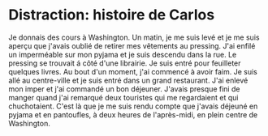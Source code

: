 # Distraction: histoire de Carlos

Je donnais des cours à Washington. Un matin, je me suis levé et je me suis aperçu que j'avais oublié de retirer mes vêtements au pressing. J'ai enfilé un imperméable sur mon pyjama et je suis descendu dans la rue. Le pressing se trouvait á côté d'une librairie. Je suis entré pour feuilleter quelques livres. Au bout d'un moment, j'ai commencé à avoir faim. Je suis allé au centre-ville et je suis entré dans un grand restaurant. J'ai enlevé mon imper et j'ai commandé un bon déjeuner. J'avais presque fini de manger quand j'ai remarqué deux touristes qui me regardaient et qui chuchotaient. C'est là que je me suis rendu compte que j'avais déjeuné en pyjama et en pantoufles, à deux heures de l'après-midi, en plein centre de Washington.
